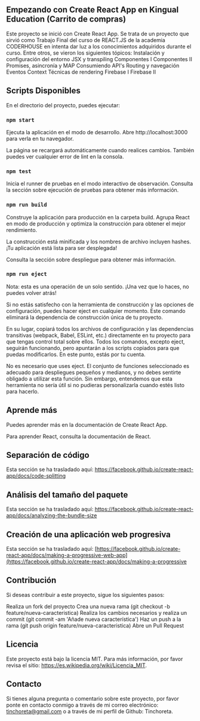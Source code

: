 ##  Empezando con Create React App en Kingual Education (Carrito de compras)
Este proyecto se inició con Create React App. 
Se trata de un proyecto que sirvió como Trabajo Final del curso de REACT.JS de la academia CODERHOUSE en intenta dar luz a los conocimientos adquiridos durante el curso.
Entre otros, se vieron los siguientes tópicos:
Instalación y configuración del entorno
JSX y transpiling
Componentes I
Componentes II
Promises, asincronía y MAP
Consumiendo API's
Routing y navegación
Eventos
Context
Técnicas de rendering
Firebase I
Firebase II

## Scripts Disponibles
En el directorio del proyecto, puedes ejecutar:

### `npm start`
Ejecuta la aplicación en el modo de desarrollo.
Abre http://localhost:3000 para verla en tu navegador.

La página se recargará automáticamente cuando realices cambios.
También puedes ver cualquier error de lint en la consola.

### `npm test`
Inicia el runner de pruebas en el modo interactivo de observación.
Consulta la sección sobre ejecución de pruebas para obtener más información.

### `npm run build`
Construye la aplicación para producción en la carpeta build.
Agrupa React en modo de producción y optimiza la construcción para obtener el mejor rendimiento.

La construcción está minificada y los nombres de archivo incluyen hashes.
¡Tu aplicación está lista para ser desplegada!

Consulta la sección sobre despliegue para obtener más información.

### `npm run eject`
Nota: esta es una operación de un solo sentido. ¡Una vez que lo haces, no puedes volver atrás!

Si no estás satisfecho con la herramienta de construcción y las opciones de configuración, puedes hacer eject en cualquier momento. Este comando eliminará la dependencia de construcción única de tu proyecto.

En su lugar, copiará todos los archivos de configuración y las dependencias transitivas (webpack, Babel, ESLint, etc.) directamente en tu proyecto para que tengas control total sobre ellos. Todos los comandos, excepto eject, seguirán funcionando, pero apuntarán a los scripts copiados para que puedas modificarlos. En este punto, estás por tu cuenta.

No es necesario que uses eject. El conjunto de funciones seleccionado es adecuado para despliegues pequeños y medianos, y no debes sentirte obligado a utilizar esta función. Sin embargo, entendemos que esta herramienta no sería útil si no pudieras personalizarla cuando estés listo para hacerlo.

## Aprende más
Puedes aprender más en la documentación de Create React App.

Para aprender React, consulta la documentación de React.

## Separación de código
Esta sección se ha trasladado aquí: https://facebook.github.io/create-react-app/docs/code-splitting

## Análisis del tamaño del paquete
Esta sección se ha trasladado aquí: https://facebook.github.io/create-react-app/docs/analyzing-the-bundle-size

## Creación de una aplicación web progresiva
Esta sección se ha trasladado aquí: [https://facebook.github.io/create-react-app/docs/making-a-progressive-web-app](https://facebook.github.io/create-react-app/docs/making-a-progressive


## Contribución
Si deseas contribuir a este proyecto, sigue los siguientes pasos:

Realiza un fork del proyecto
Crea una nueva rama (git checkout -b feature/nueva-caracteristica)
Realiza los cambios necesarios y realiza un commit (git commit -am 'Añade nueva característica')
Haz un push a la rama (git push origin feature/nueva-caracteristica)
Abre un Pull Request

## Licencia
Este proyecto está bajo la licencia MIT. Para más información, por favor revisa el sitio: https://es.wikipedia.org/wiki/Licencia_MIT.

## Contacto
Si tienes alguna pregunta o comentario sobre este proyecto, por favor ponte en contacto conmigo a través de mi correo electrónico: tinchoreta@gmail.com o a través de mi perfil de Github: Tinchoreta.
